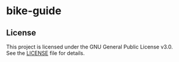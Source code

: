 # bike-guide
## License

This project is licensed under the GNU General Public License v3.0.  
See the [LICENSE](./LICENSE) file for details.
